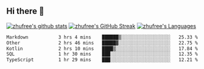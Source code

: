 ## Hi there 👋
[![zhufree's github stats](https://github-readme-stats.vercel.app/api?username=zhufree&show_icons=true&count_private=true)](https://github.com/anuraghazra/github-readme-stats)
[![zhufree's GitHub Streak](https://streak-stats.demolab.com/?user=zhufree)](https://git.io/streak-stats)
[![zhufree's Languages](https://github-readme-stats.vercel.app/api/top-langs/?username=zhufree&layout=compact&langs_count=10)](https://github.com/anuraghazra/github-readme-stats)
<!--START_SECTION:waka-->

```txt
Markdown           3 hrs 4 mins    ██████▒░░░░░░░░░░░░░░░░░░   25.33 %
Other              2 hrs 46 mins   █████▓░░░░░░░░░░░░░░░░░░░   22.75 %
Kotlin             2 hrs 10 mins   ████▒░░░░░░░░░░░░░░░░░░░░   17.84 %
SQL                1 hr 30 mins    ███░░░░░░░░░░░░░░░░░░░░░░   12.35 %
TypeScript         1 hr 29 mins    ███░░░░░░░░░░░░░░░░░░░░░░   12.21 %
```

<!--END_SECTION:waka-->

<!--
**zhufree/zhufree** is a ✨ _special_ ✨ repository because its `README.md` (this file) appears on your GitHub profile.

Here are some ideas to get you started:

- 🔭 I’m currently working on ...
- 🌱 I’m currently learning ...
- 👯 I’m looking to collaborate on ...
- 🤔 I’m looking for help with ...
- 💬 Ask me about ...
- 📫 How to reach me: ...
- 😄 Pronouns: ...
- ⚡ Fun fact: ...
-->
